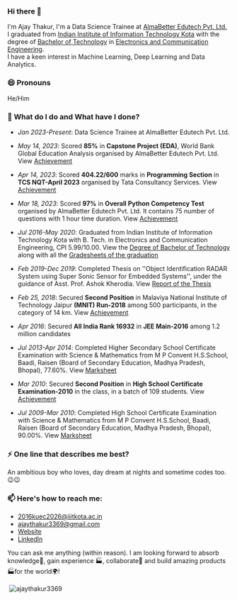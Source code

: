 ### Hi there 👋

I'm Ajay Thakur, I'm a Data Science Trainee at [AlmaBetter Edutech Pvt. Ltd.](https://www.almabetter.com/) I graduated from [Indian Institute of Information Technology Kota](https://iiitkota.ac.in/) with the degree of [Bachelor of Technology](https://ajaythakur3369.github.io/documents/Degree_of_Bachelor_of_Technology.pdf) in [Electronics and Communication Engineering](https://files.iiitkota.ac.in/pdf/ECE_UG_Syllabus_2021_New.pdf).  
I have a keen interest in Machine Learning, Deep Learning and Data Analytics.

### 😄 Pronouns
He/Him

### 🌱 What do I do and What have I done? 

- *Jan 2023-Present*: Data Science Trainee at AlmaBetter Edutech Pvt. Ltd.

- *May 14, 2023*: Scored **85%** in **Capstone Project (EDA)**, World Bank Global Education Analysis organised by AlmaBetter Edutech Pvt. Ltd. View [Achievement](https://certificates.almabetter.com/en/verify/00109211078827)

- *Apr 14, 2023*: Scored **404.22/600** marks in **Programming Section** in **TCS NQT-April 2023** organised by Tata Consultancy Services. View [Achievement](https://ajaythakur3369.github.io/documents/TCS_NQT_IT_Score_Card.pdf)

- *Mar 18, 2023*: Scored **97%** in **Overall Python Competency Test** organised by AlmaBetter Edutech Pvt. Ltd. It contains 75 number of questions with 1 hour time duration. View [Achievement](https://certificates.almabetter.com/en/verify/76287277015751) 
  
 - *Jul 2016-May 2020*: Graduated from Indian Institute of Information Technology Kota with B. Tech. in Electronics and Communication Engineering, CPI 5.99/10.00. View the [Degree of Bachelor
of Technology](https://ajaythakur3369.github.io/documents/Degree_of_Bachelor_of_Technology.pdf) along with all the [Gradesheets of the  graduation](https://ajaythakur3369.github.io/documents/Gradesheets_of_the_graduation.pdf)

 - *Feb 2019-Dec 2019*: Completed Thesis on ''Object Identification RADAR System using Super Sonic Sensor for Embedded Systems'', under the guidance of Asst. Prof. Ashok Kherodia. View  [Report of the Thesis](https://ajaythakur3369.github.io/documents/Thesis_Report_of_Bachelor_of_Technology.pdf)

- *Feb 25, 2018*: Secured **Second Position** in Malaviya National Institute of Technology Jaipur **(MNIT) Run-2018** among 500 participants, in the category of 14 km. View [Achievement](https://ajaythakur3369.github.io/documents/MNIT_Run_2018_Achievement.pdf)

- *Apr 2016*: Secured **All India Rank 16932** in **JEE Main-2016** among 1.2 million candidates

- *Jul 2013-Apr 2014*: Completed Higher Secondary School Certificate Examination with Science & Mathematics from M P Convent H.S.School, Baadi, Raisen (Board of Secondary Education, Madhya Pradesh, Bhopal), 77.60%. View [Marksheet](https://ajaythakur3369.github.io/documents/Higher_Secondary_School_Certificate_Examination.pdf) 

- *Mar 2010*: Secured **Second Position** in **High School Certificate Examination-2010** in the class, in a batch of 109 students. View [Achievement](https://ajaythakur3369.github.io/documents/High_School_Certificate_Examination.pdf) 

- *Jul 2009-Mar 2010*: Completed High School Certificate Examination with Science & Mathematics from M P Convent H.S.School, Baadi, Raisen (Board of Secondary Education, Madhya Pradesh, Bhopal), 90.00%. View [Marksheet](https://ajaythakur3369.github.io/documents/High_School_Certificate_Examination.pdf)

### ⚡ One line that describes me best? 
An ambitious boy who loves, day dream at nights and sometime codes too.😉😉

### 📫 Here's how to reach me:  

- [2016kuec2026@iiitkota.ac.in](mailto:2016kuec2026@iiitkota.ac.in)
- [ajaythakur3369@gmail.com](mailto:ajaythakur3369@gmail.com)
- [Website](https://ajaythakur3369.github.io/) 
- [LinkedIn](https://www.linkedin.com/in/ajay-thakur-b51359265/) 

You can ask me anything (within reason). I am looking forward to absorb knowledge🧠, gain experience 🏭, collaborate🤝 and build amazing products 🏭for the world🌍!

<p>&nbsp;<img align="center" src="https://github-readme-stats.vercel.app/api?username=ajaythakur3369&show_icons=true&locale=en" alt="ajaythakur3369" /></p>

<!--
**ajaythakur3369/ajaythakur3369** is a ✨ _special_ ✨ repository because its `README.md` (this file) appears on your GitHub profile.

Here are some ideas to get you started:

- 🔭 I’m currently working on ...
- 🌱 I’m currently learning ...
- 👯 I’m looking to collaborate on ...
- 🤔 I’m looking for help with ...
- 💬 Ask me about ...
- 📫 How to reach me: ...
- 😄 Pronouns: ...
- ⚡ Fun fact: ...
-->

